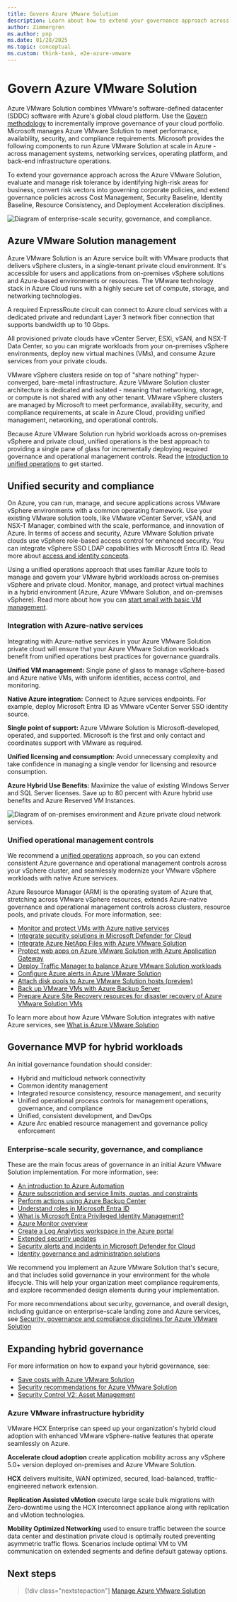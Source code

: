 ```yaml
---
title: Govern Azure VMware Solution
description: Learn about how to extend your governance approach across the Azure VMware Solution.
author: Zimmergren
ms.author: pnp
ms.date: 01/28/2025
ms.topic: conceptual
ms.custom: think-tank, e2e-azure-vmware
---
```


# Govern Azure VMware Solution

Azure VMware Solution combines VMware's software-defined datacenter (SDDC) software with Azure's global cloud platform. Use the [Govern methodology](../../govern/index.md) to incrementally improve governance of your cloud portfolio. Microsoft manages Azure VMware Solution to meet performance, availability, security, and compliance requirements. Microsoft provides the following components to run Azure VMware Solution at scale in Azure - across management systems, networking services, operating platform, and back-end infrastructure operations.

To extend your governance approach across the Azure VMware Solution, evaluate and manage risk tolerance by identifying high-risk areas for business, convert risk vectors into governing corporate policies, and extend governance policies across Cost Management, Security Baseline, Identity Baseline, Resource Consistency, and Deployment Acceleration disciplines.

![Diagram of enterprise-scale security, governance, and compliance.](../azure-vmware/media/enterprise-scale-security-governance-compliance.png)

## Azure VMware Solution management

Azure VMware Solution is an Azure service built with VMware products that delivers vSphere clusters, in a single-tenant private cloud environment. It's accessible for users and applications from on-premises vSphere solutions and Azure-based environments or resources. The VMware technology stack in Azure Cloud runs with a highly secure set of compute, storage, and networking technologies.

A required ExpressRoute circuit can connect to Azure cloud services with a dedicated private and redundant Layer 3 network fiber connection that supports bandwidth up to 10 Gbps.

All provisioned private clouds have vCenter Server, ESXi, vSAN, and NSX-T Data Center, so you can migrate workloads from your on-premises vSphere environments, deploy new virtual machines (VMs), and consume Azure services from your private clouds.

VMware vSphere clusters reside on top of "share nothing" hyper-converged, bare-metal infrastructure. Azure VMware Solution cluster architecture is dedicated and isolated - meaning that networking, storage, or compute is not shared with any other tenant. VMware vSphere clusters are managed by Microsoft to meet performance, availability, security, and compliance requirements, at scale in Azure Cloud, providing unified management, networking, and operational controls.

Because Azure VMware Solution run hybrid workloads across on-premises vSphere and private cloud, unified operations is the best approach to providing a single pane of glass for incrementally deploying required governance and operational management controls. Read the [introduction to unified operations](../hybrid/unified-operations.md) to get started.

## Unified security and compliance

On Azure, you can run, manage, and secure applications across VMware vSphere environments with a common operating framework. Use your existing VMware solution tools, like VMware vCenter Server, vSAN, and NSX-T Manager, combined with the scale, performance, and innovation of Azure. In terms of access and security, Azure VMware Solution private clouds use vSphere role-based access control for enhanced security. You can integrate vSphere SSO LDAP capabilities with Microsoft Entra ID. Read more about [access and identity concepts](/azure/azure-vmware/concepts-identity).

Using a unified operations approach that uses familiar Azure tools to manage and govern your VMware hybrid workloads across on-premises vSphere and private cloud. Monitor, manage, and protect virtual machines in a hybrid environment (Azure, Azure VMware Solution, and on-premises vSphere). Read more about how you can [start small with basic VM management](/azure/architecture/hybrid/azure-arc-hybrid-config?bc=/azure/cloud-adoption-framework/_bread/toc.json&toc=/azure/cloud-adoption-framework/scenarios/hybrid/toc.json).

### Integration with Azure-native services

Integrating with Azure-native services in your Azure VMware Solution private cloud will ensure that your Azure VMware Solution workloads benefit from unified operations best practices for governance guardrails.

**Unified VM management:** Single pane of glass to manage vSphere-based and Azure native VMs, with uniform identities, access control, and monitoring.

 **Native Azure integration:** Connect to Azure services endpoints. For example, deploy Microsoft Entra ID as VMware vCenter Server SSO identity source.

**Single point of support:** Azure VMware Solution is Microsoft-developed, operated, and supported. Microsoft is the first and only contact and coordinates support with VMware as required.

**Unified licensing and consumption:** Avoid unnecessary complexity and take confidence in managing a single vendor for licensing and resource consumption.

**Azure Hybrid Use Benefits:** Maximize the value of existing Windows Server and SQL Server licenses. Save up to 80 percent with Azure hybrid use benefits and Azure Reserved VM Instances.

![Diagram of on-premises environment and Azure private cloud network services.](../azure-vmware/media/on-premises-environments-azure-private-clouds-networks-services.png)

### Unified operational management controls

We recommend a [unified operations](../hybrid/unified-operations.md) approach, so you can extend consistent Azure governance and operational management controls across your vSphere cluster, and seamlessly modernize your VMware vSphere workloads with native Azure services.

Azure Resource Manager (ARM) is the operating system of Azure that, stretching across VMware vSphere resources, extends Azure-native governance and operational management controls across clusters, resource pools, and private clouds. For more information, see:

- [Monitor and protect VMs with Azure native services](/azure/azure-vmware/integrate-azure-native-services)
- [Integrate security solutions in Microsoft Defender for Cloud](/azure/azure-vmware/azure-security-integration)
- [Integrate Azure NetApp Files with Azure VMware Solution](/azure/azure-vmware/netapp-files-with-azure-vmware-solution)
- [Protect web apps on Azure VMware Solution with Azure Application Gateway](/azure/azure-vmware/protect-azure-vmware-solution-with-application-gateway)
- [Deploy Traffic Manager to balance Azure VMware Solution workloads](/azure/azure-vmware/deploy-traffic-manager-balance-workloads)
- [Configure Azure alerts in Azure VMware Solution](/azure/azure-vmware/configure-alerts-for-azure-vmware-solution)
- [Attach disk pools to Azure VMware Solution hosts (preview)](/azure/azure-vmware/attach-disk-pools-to-azure-vmware-solution-hosts)
- [Back up VMware VMs with Azure Backup Server](/azure/backup/backup-azure-backup-server-vmware)
- [Prepare Azure Site Recovery resources for disaster recovery of Azure VMware Solution VMs](/azure/site-recovery/avs-tutorial-prepare-azure?context=/azure/azure-vmware/context/context)

To learn more about how Azure VMware Solution integrates with native Azure services, see [What is Azure VMware Solution](/training/modules/intro-azure-vmware-solution/2-what-is-azure-vmware-solution)

## Governance MVP for hybrid workloads

An initial governance foundation should consider:

- Hybrid and multicloud network connectivity
- Common identity management
- Integrated resource consistency, resource management, and security
- Unified operational process controls for management operations, governance, and compliance
- Unified, consistent development, and DevOps
- Azure Arc enabled resource management and governance policy enforcement

### Enterprise-scale security, governance, and compliance

These are the main focus areas of governance in an initial Azure VMware Solution implementation. For more information, see:

- [An introduction to Azure Automation](/azure/automation/automation-intro)
- [Azure subscription and service limits, quotas, and constraints](/azure/azure-resource-manager/management/azure-subscription-service-limits)
- [Perform actions using Azure Backup Center](/azure/backup/backup-center-overview)
- [Understand roles in Microsoft Entra ID](/entra/identity/role-based-access-control/concept-understand-roles)
- [What is Microsoft Entra Privileged Identity Management?](/entra/id-governance/privileged-identity-management/pim-configure)
- [Azure Monitor overview](/azure/azure-monitor/overview)
- [Create a Log Analytics workspace in the Azure portal](/azure/azure-monitor/logs/quick-create-workspace)
- [Extended security updates](/lifecycle/faq/extended-security-updates)
- [Security alerts and incidents in Microsoft Defender for Cloud](/azure/security-center/security-center-alerts-overview)
- [Identity governance and administration solutions](/entra/id-governance/identity-governance-overview)

We recommend you implement an Azure VMware Solution that's secure, and that includes solid governance in your environment for the whole lifecycle. This will help your organization meet compliance requirements, and explore recommended design elements during your implementation.

For more recommendations about security, governance, and overall design, including guidance on enterprise-scale landing zone and Azure services, see [Security, governance and compliance disciplines for Azure VMware Solution](./eslz-security-governance-and-compliance.md)

## Expanding hybrid governance

For more information on how to expand your hybrid governance, see:

- [Save costs with Azure VMware Solution](/azure/azure-vmware/reserved-instance)
- [Security recommendations for Azure VMware Solution](/azure/azure-vmware/security-recommendations)
- [Security Control V2: Asset Management](/security/benchmark/azure/security-controls-v2-asset-management)

### Azure VMware infrastructure hybridity

VMware HCX Enterprise can speed up your organization's hybrid cloud adoption with enhanced VMware vSphere-native features that operate seamlessly on Azure.

**Accelerate cloud adoption** create application mobility across any vSphere 5.0+ version deployed on-premises and Azure VMware Solution.

**HCX** delivers multisite, WAN optimized, secured, load-balanced, traffic-engineered network extension.

**Replication Assisted vMotion** execute large scale bulk migrations with Zero-downtime using the HCX Interconnect appliance along with replication and vMotion technologies.

**Mobility Optimized Networking** used to ensure traffic between the source data center and destination private cloud is optimally routed preventing asymmetric traffic flows. Scenarios include optimal VM to VM communication on extended segments and define default gateway options.

## Next steps

> [!div class="nextstepaction"]
> [Manage Azure VMware Solution](./manage.md)
